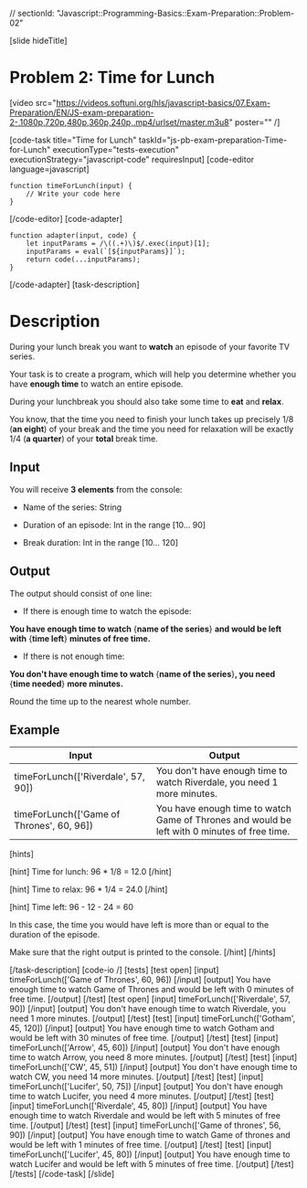 // sectionId: "Javascript::Programming-Basics::Exam-Preparation::Problem-02"

[slide hideTitle]
# Problem 2: Time for Lunch

[video src="https://videos.softuni.org/hls/javascript-basics/07.Exam-Preparation/EN/JS-exam-preparation-2-,1080p,720p,480p,360p,240p,.mp4/urlset/master.m3u8" poster="" /]

[code-task title="Time for Lunch" taskId="js-pb-exam-preparation-Time-for-Lunch" executionType="tests-execution" executionStrategy="javascript-code" requiresInput]
[code-editor language=javascript]
```
function timeForLunch(input) {
	// Write your code here
}
```
[/code-editor]
[code-adapter]
```
function adapter(input, code) {
    let inputParams = /\((.+)\)$/.exec(input)[1];
    inputParams = eval(`[${inputParams}]`);
    return code(...inputParams);
}
```
[/code-adapter]
[task-description]
# Description
During your lunch break you want to **watch** an episode of your favorite TV series.

Your task is to create a program, which will help you determine whether you have **enough time** to watch an entire episode.

During your lunchbreak you should also take some time to **eat** and **relax**.

You know, that the time you need to finish your lunch takes up precisely 1\/8 (**an eight**) of your break and the time you need for relaxation will be exactly 1\/4 (**a quarter**) of your **total** break time.


## Input
You will receive **3 elements** from the console:

- Name of the series: String

- Duration of an episode: Int in the range \[10… 90\]

- Break duration: Int in the range \[10… 120\]

## Output
The output should consist of one line:

- If there is enough time to watch the episode: 

**You have enough time to watch** \{**name of the series**\} **and would be left with** \{**time left**\} **minutes of free time.**

- If there is not enough time: 

**You don't have enough time to watch** \{**name of the series**\}**, you need** \{**time needed**\} **more minutes.**

Round the time up to the nearest whole number.

## Example
| **Input** | **Output** |
| --- | --- |
|timeForLunch(['Riverdale', 57, 90])| You don't have enough time to watch Riverdale, you need 1 more minutes.|
|timeForLunch(['Game of Thrones', 60, 96])| You have enough time to watch Game of Thrones and would be left with 0 minutes of free time.|

[hints]

[hint]
Time for lunch: 96 \* 1\/8 = 12.0
[/hint]

[hint]
Time to relax: 96 \* 1\/4 = 24.0
[/hint]

[hint]
Time left: 96 \- 12 \- 24 = 60

In this case, the time you would have left is more than or equal to the duration of the episode.

Make sure that the right output is printed to the console.
[/hint]
[/hints]

[/task-description]
[code-io /]
[tests]
[test open]
[input]
timeForLunch(['Game of Thrones', 60, 96])
[/input]
[output]
You have enough time to watch Game of Thrones and would be left with 0 minutes of free time.
[/output]
[/test]
[test open]
[input]
timeForLunch(['Riverdale', 57, 90])
[/input]
[output]
You don't have enough time to watch Riverdale, you need 1 more minutes.
[/output]
[/test]
[test]
[input]
timeForLunch(['Gotham', 45, 120])
[/input]
[output]
You have enough time to watch Gotham and would be left with 30 minutes of free time.
[/output]
[/test]
[test]
[input]
timeForLunch(['Arrow', 45, 60])
[/input]
[output]
You don't have enough time to watch Arrow, you need 8 more minutes.
[/output]
[/test]
[test]
[input]
timeForLunch(['CW', 45, 51])
[/input]
[output]
You don't have enough time to watch CW, you need 14 more minutes.
[/output]
[/test]
[test]
[input]
timeForLunch(['Lucifer', 50, 75])
[/input]
[output]
You don't have enough time to watch Lucifer, you need 4 more minutes.
[/output]
[/test]
[test]
[input]
timeForLunch(['Riverdale', 45, 80])
[/input]
[output]
You have enough time to watch Riverdale and would be left with 5 minutes of free time.
[/output]
[/test]
[test]
[input]
timeForLunch(['Game of thrones', 56, 90])
[/input]
[output]
You have enough time to watch Game of thrones and would be left with 1 minutes of free time.
[/output]
[/test]
[test]
[input]
timeForLunch(['Lucifer', 45, 80])
[/input]
[output]
You have enough time to watch Lucifer and would be left with 5 minutes of free time.
[/output]
[/test]
[/tests]
[/code-task]
[/slide]

